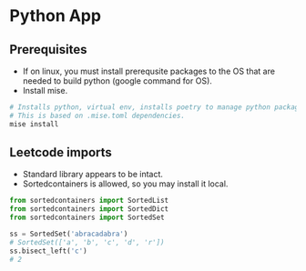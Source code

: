 # Python App

## Prerequisites

- If on linux, you must install prerequsite packages to the OS
that are needed to build python (google command for OS).
- Install mise.

```sh
# Installs python, virtual env, installs poetry to manage python packages.
# This is based on .mise.toml dependencies.
mise install
```

## Leetcode imports

- Standard library appears to be intact.
- Sortedcontainers is allowed, so you may install it local.

```py
from sortedcontainers import SortedList
from sortedcontainers import SortedDict
from sortedcontainers import SortedSet

ss = SortedSet('abracadabra')
# SortedSet(['a', 'b', 'c', 'd', 'r'])
ss.bisect_left('c')
# 2
```
